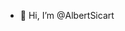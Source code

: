 - 👋 Hi, I’m @AlbertSicart


<!---
AlbertSicart/AlbertSicart is a ✨ special ✨ repository because its `README.md` (this file) appears on your GitHub profile.
You can click the Preview link to take a look at your changes.
--->
